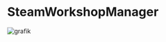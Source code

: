 # SteamWorkshopManager
![grafik](https://github.com/xADDBx/SteamWorkshopManager/assets/62178123/65fe542b-b6d4-4427-8090-96020c3362f9)
